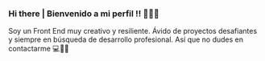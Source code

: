 ### Hi there | Bienvenido a mi perfil !! 🙋‍♂️🐱

Soy un Front End muy creativo y resiliente.
Ávido de proyectos desafiantes y siempre en búsqueda de desarrollo profesional.
Así que no dudes en contactarme 💻🔭🌠
